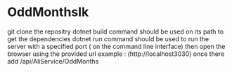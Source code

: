 # OddMonthsIk
git clone the repositry
dotnet build command should be used on its path to get the dependencies
dotnet run command should be used to run the server with a specified port ( on the command line interface)
then open the browser using the provided url  example : (http://localhost3030)
once there add /api/AliService/OddMonths 
